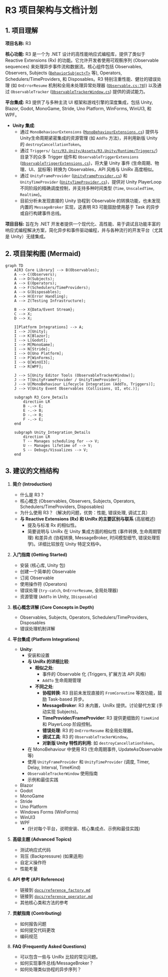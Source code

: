 # R3 项目架构与文档计划

## 1. 项目理解

**项目名称:** R3

**核心功能:**
R3 是一个为 .NET 设计的高性能响应式编程库，提供了类似于 Reactive Extensions (Rx) 的功能。它允许开发者使用可观察序列 (Observable sequences) 来处理异步事件流和数据流。核心组件包括 Observables, Observers, Subjects ([`BehaviorSubject<T>`](src/R3/BehaviorSubject.cs:5) 等), Operators, Schedulers/TimeProviders, 和 Disposables。R3 特别注重性能、健壮的错误处理 (如 `OnErrorResume` 机制和全局未处理异常处理器 ([`Observable.cs:78`](src/R3/Observable.cs:78))) 以及通过 `ObservableTracker` ([`ObservableTrackerWindow.cs`](src/R3.Unity/Assets/R3.Unity/Editor/ObservableTrackerWindow.cs:13)) 提供的调试能力。

**平台集成:**
R3 提供了与多种主流 UI 框架和游戏引擎的深度集成，包括 Unity, Blazor, Godot, MonoGame, Stride, Uno Platform, WinForms, WinUI3, 和 WPF。
*   **Unity 集成**:
    *   通过 `MonoBehaviourExtensions` ([`MonoBehaviourExtensions.cs`](src/R3.Unity/Assets/R3.Unity/Runtime/MonoBehaviourExtensions.cs:1)) 提供与 Unity生命周期紧密集成的资源管理 (如 `AddTo` 方法)，并利用新版 Unity 的 `destroyCancellationToken`。
    *   通过 `Triggers/` ([`src/R3.Unity/Assets/R3.Unity/Runtime/Triggers/`](src/R3.Unity/Assets/R3.Unity/Runtime/Triggers/)) 目录下的众多 Trigger 组件和 `ObservableTriggerExtensions` ([`ObservableTriggerExtensions.cs`](src/R3.Unity/Assets/R3.Unity/Runtime/Triggers/ObservableTriggerExtensions.cs:1))，将大量 Unity 事件 (生命周期、物理、UI、鼠标等) 转换为 Observables，API 风格与 UniRx 高度相似。
    *   通过 `UnityFrameProvider` ([`UnityFrameProvider.cs`](src/R3.Unity/Assets/R3.Unity/Runtime/UnityFrameProvider.cs:1)) 和 `UnityTimeProvider` ([`UnityTimeProvider.cs`](src/R3.Unity/Assets/R3.Unity/Runtime/UnityTimeProvider.cs:1))，提供对 Unity PlayerLoop 不同阶段的精确调度控制，并支持多种时间类型 (`Time`, `UnscaledTime`, `Realtime`)。
    *   目前分析未发现直接的 Unity 协程到 Observable 的转换功能，也未发现内置的 `MessageBroker` 实现，这表明 R3 可能鼓励使用基于 Task 的异步或自行构建事件总线。

**项目目标:**
旨在为 .NET 开发者提供一个现代化、高性能、易于调试且功能丰富的响应式编程解决方案，简化异步和事件驱动编程，并与各种流行的开发平台（尤其是 Unity）无缝集成。

## 2. 项目架构图 (Mermaid)

```mermaid
graph TD
    A[R3 Core Library] --> B(Observables);
    A --> C(Observers);
    A --> D(Subjects);
    A --> E(Operators);
    A --> F(Schedulers/TimeProviders);
    A --> G(Disposables);
    A --> H(Error Handling);
    A --> Z(Testing Infrastructure);

    B --> X{Data/Event Stream};
    C --> X;
    D --> X;

    I[Platform Integrations] --> A;
    I --> J[Unity];
    I --> K[Blazor];
    I --> L[Godot];
    I --> M[MonoGame];
    I --> N[Stride];
    I --> O[Uno Platform];
    I --> P[WinForms];
    I --> Q[WinUI3];
    I --> R[WPF];

    J --> S[Unity Editor Tools (ObservableTrackerWindow)];
    J --> T[UnityFrameProvider / UnityTimeProvider];
    J --> U[MonoBehaviour Lifecycle Integration (AddTo, Triggers)];
    J --> V[Unity Event Observables (Collisions, UI, etc.)];

    subgraph R3_Core_Details
        direction LR
        B -.-> E;
        E -.-> B;
        D -.-> B;
        F -.-> E;
    end

    subgraph Unity_Integration_Details
        direction LR
        T -- Manages scheduling for --> V;
        U -- Manages lifetime of --> V;
        S -- Debugs/Visualizes --> V;
    end
```

## 3. 建议的文档结构

1.  **简介 (Introduction)**
    *   什么是 R3？
    *   核心概念 (Observables, Observers, Subjects, Operators, Schedulers/TimeProviders, Disposables)
    *   为什么使用 R3？（解决的问题，优势：性能, 错误处理, 调试工具）
    *   **与 Reactive Extensions (Rx) 和 UniRx 的主要区别与联系** (高层概述)
        *   提及与标准 Rx 的相似性。
        *   简要说明与 UniRx 在 Unity 集成方面的相似性 (事件转换, 生命周期管理) 和差异点 (协程转换, MessageBroker, 时间模型细节, 错误处理哲学)。详细比较放在 Unity 特定文档中。

2.  **入门指南 (Getting Started)**
    *   安装 (核心库, Unity 包)
    *   创建一个简单的 Observable
    *   订阅 Observable
    *   使用操作符 (Operators)
    *   错误处理 (`try-catch`, `OnErrorResume`, 全局处理器)
    *   资源管理 (`AddTo` in Unity, `IDisposable`)

3.  **核心概念详解 (Core Concepts in Depth)**
    *   Observables, Subjects, Operators, Schedulers/TimeProviders, Disposables
    *   错误处理机制详解

4.  **平台集成 (Platform Integrations)**
    *   **Unity**:
        *   安装和设置
        *   **与 UniRx 的详细比较**:
            *   **相似之处**:
                *   事件的 Observable 化 (Triggers, 扩展方法 API 风格)
                *   `AddTo` 生命周期管理
            *   **不同之处**:
                *   **协程转换**: R3 目前未发现直接的 `FromCoroutine` 等效功能，鼓励 Task-based 异步。
                *   **MessageBroker**: R3 未内置，UniRx 提供。讨论替代方案 (手动实现 Subjects)。
                *   **TimeProvider/FrameProvider**: R3 提供更细致的 `TimeKind` 和 PlayerLoop 阶段控制。
                *   **错误处理**: R3 的 `OnErrorResume` 和全局处理器。
                *   **调试工具**: R3 的 `ObservableTrackerWindow`。
                *   **对新版 Unity 特性的利用**: 如 `destroyCancellationToken`。
        *   在 MonoBehaviour 中使用 R3 (生命周期事件, UpdateAsObservable 等)
        *   使用 `UnityFrameProvider` 和 `UnityTimeProvider` (调度, Timer, Delay, Interval, TimeKind)
        *   `ObservableTrackerWindow` 使用指南
        *   示例和最佳实践
    *   Blazor
    *   Godot
    *   MonoGame
    *   Stride
    *   Uno Platform
    *   Windows Forms (WinForms)
    *   WinUI3
    *   WPF
        *   (针对每个平台，说明安装、核心集成点、示例和最佳实践)

5.  **高级主题 (Advanced Topics)**
    *   测试响应式代码
    *   背压 (Backpressure) (如果适用)
    *   自定义操作符
    *   性能考量

6.  **API 参考 (API Reference)**
    *   链接到 [`docs/reference_factory.md`](docs/reference_factory.md:1)
    *   链接到 [`docs/reference_operator.md`](docs/reference_operator.md:1)
    *   其他核心类和方法的参考

7.  **贡献指南 (Contributing)**
    *   如何报告问题
    *   如何提交代码更改
    *   编码规范

8.  **FAQ (Frequently Asked Questions)**
    *   可以包含一些与 UniRx 比较的常见问题。
    *   如何实现事件总线/MessageBroker？
    *   如何处理类似协程的异步序列？
